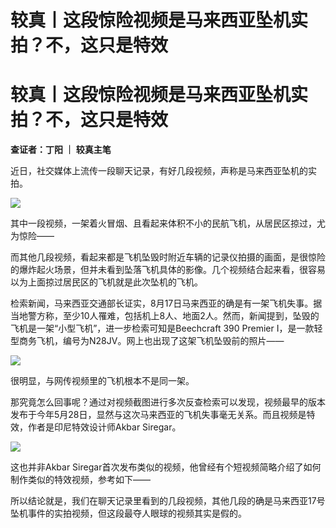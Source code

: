 # 较真丨这段惊险视频是马来西亚坠机实拍？不，这只是特效

# 较真丨这段惊险视频是马来西亚坠机实拍？不，这只是特效

**查证者：丁阳 ｜ 较真主笔**

近日，社交媒体上流传一段聊天记录，有好几段视频，声称是马来西亚坠机的实拍。

![](https://inews.gtimg.com/news_bt/OH5Pbh6NjCkhUdYADXqmfTtPajfOz3rxkLIgaA93F805kAA/1000)

其中一段视频，一架着火冒烟、且看起来体积不小的民航飞机，从居民区掠过，尤为惊险——

而其他几段视频，看起来都是飞机坠毁时附近车辆的记录仪拍摄的画面，是很惊险的爆炸起火场景，但并未看到坠落飞机具体的影像。几个视频结合起来看，很容易以为上面掠过居民区的飞机就是此次坠机的飞机。

检索新闻，马来西亚交通部长证实，8月17日马来西亚的确是有一架飞机失事。据当地警方称，至少10人罹难，包括机上8人、地面2人。然而，新闻提到，坠毁的飞机是一架“小型飞机”，进一步检索可知是Beechcraft
390 Premier I，是一款轻型商务飞机，编号为N28JV。网上也出现了这架飞机坠毁前的照片——

![](https://inews.gtimg.com/news_bt/OqNHWSABG7RMuWaO-H7bCfHkx0QHPe4ayRYbNn8WdKc6gAA/1000)

很明显，与网传视频里的飞机根本不是同一架。

那究竟怎么回事呢？通过对视频截图进行多次反查检索可以发现，视频最早的版本发布于今年5月28日，显然与这次马来西亚的飞机失事毫无关系。而且视频是特效，作者是印尼特效设计师Akbar
Siregar。

![](https://inews.gtimg.com/news_bt/OhzjJh53J0FKvmfz2dWiozvmrdCmAPFlxayH9wSksnC80AA/1000)

这也并非Akbar Siregar首次发布类似的视频，他曾经有个短视频简略介绍了如何制作类似的特效视频，参考如下——

所以结论就是，我们在聊天记录里看到的几段视频，其他几段的确是马来西亚17号坠机事件的实拍视频，但这段最夺人眼球的视频其实是假的。


